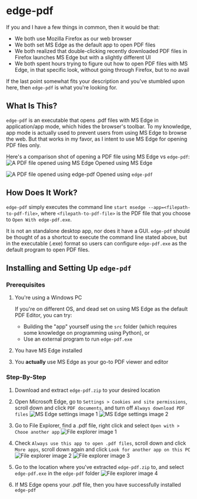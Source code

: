 # edge-pdf
If you and I have a few things in common, then it would be that:
- We both use Mozilla Firefox as our web browser
- We both set MS Edge as the default app to open PDF files
- We both realized that double-clicking recently downloaded PDF files in Firefox launches MS Edge but with a slightly different UI
- We both spent hours trying to figure out how to open PDF files with MS Edge, in that specific look, without going through Firefox, but to no avail

If the last point somewhat fits your description and you've stumbled upon here, then `edge-pdf` is what you're looking for.

## What Is This?
`edge-pdf` is an executable that opens .pdf files with MS Edge in application/app mode, which hides the browser's toolbar. To my knowledge, app mode is actually used to prevent users from using MS Edge to browse the web. But that works in my favor, as I intent to use MS Edge for opening PDF files only.

Here's a comparison shot of opening a PDF file using MS Edge vs `edge-pdf`:
![A PDF file opened using MS Edge](docs/comparison-msedge.png)
Opened using MS Edge

![A PDF file opened using edge-pdf](docs/comparison-edgepdf.png)
Opened using `edge-pdf`

## How Does It Work?
`edge-pdf` simply executes the command line `start msedge --app=<filepath-to-pdf-file>`, where `<filepath-to-pdf-file>` is the PDF file that you choose to `Open With edge-pdf.exe`.

It is not an standalone desktop app, nor does it have a GUI. `edge-pdf` should be thought of as a shortcut to execute the command line stated above, but in the executable (.exe) format so users can configure `edge-pdf.exe` as the default program to open PDF files.

## Installing and Setting Up `edge-pdf`
### Prerequisites
1. You're using a Windows PC

   If you're on different OS, and dead set on using MS Edge as the default PDF Editor, you can try:
   - Building the "app" yourself using the `src` folder (which requires some knowledge on programming using Python), or
   - Use an external program to run `edge-pdf.exe`

2. You have MS Edge installed
3. You **actually** use MS Edge as your go-to PDF viewer and editor

### Step-By-Step
1. Download and extract `edge-pdf.zip` to your desired location
2. Open Microsoft Edge, go to `Settings > Cookies and site permissions`, scroll down and click `PDF documents`, and turn off `Always download PDF files`
![MS Edge settings image 1](docs/installation-msedge-settings-1.jpeg)
![MS Edge settings image 2](docs/installation-msedge-settings-2.jpeg)

3. Go to File Explorer, find a .pdf file, right click and select `Open with > Chooe another app`
![File explorer image 1](docs/installation-file-explorer-1.png)

4. Check `Always use this app to open .pdf files`, scroll down and click `More apps`, scroll down again and click `Look for another app on this PC`
![File explorer image 2](docs/installation-file-explorer-2.png)
![File explorer image 3](docs/installation-file-explorer-3.png)

5. Go to the location where you've extracted `edge-pdf.zip` to, and select `edge-pdf.exe` in the `edge-pdf` folder
![File explorer image 4](docs/installation-file-explorer-4.png)

6. If MS Edge opens your .pdf file, then you have successfully installed `edge-pdf`